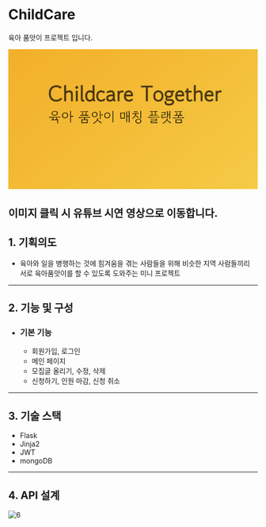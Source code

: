 # ChildCare
육아 품앗이 프로젝트 입니다.

[![ChildCare](./static/ogimage.png)](https://youtu.be/aFWosYimem0) 

이미지 클릭 시 유튜브 시연 영상으로 이동합니다.
-------------

## 1. 기획의도
  - 육아와 일을 병행하는 것에 힘겨움을 겪는 사람들을 위해 비슷한 지역 사람들끼리 서로 육아품앗이를 할 수 있도록 도와주는 미니 프로젝트
-------------
## 2. 기능 및 구성
  - ### 기본 기능
      + 회원가입, 로그인
      + 메인 페이지
      + 모집글 올리기, 수정, 삭제
      + 신청하기, 인원 마감, 신청 취소

-------------
## 3. 기술 스택
  + Flask
  + Jinja2
  + JWT
  + mongoDB
-------------
## 4. API 설계

![6](https://user-images.githubusercontent.com/45589210/148733888-caa9f58e-0713-4784-bd79-d35f824abb6f.jpg)
